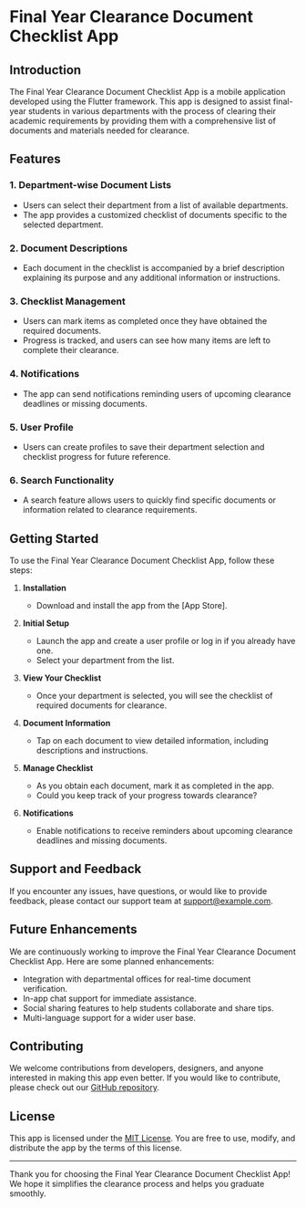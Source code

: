 # Final Year Clearance Document Checklist App

## Introduction

The Final Year Clearance Document Checklist App is a mobile application developed using the Flutter framework. This app is designed to assist final-year students in various departments with the process of clearing their academic requirements by providing them with a comprehensive list of documents and materials needed for clearance.

## Features

### 1. Department-wise Document Lists
   - Users can select their department from a list of available departments.
   - The app provides a customized checklist of documents specific to the selected department.

### 2. Document Descriptions
   - Each document in the checklist is accompanied by a brief description explaining its purpose and any additional information or instructions.

### 3. Checklist Management
   - Users can mark items as completed once they have obtained the required documents.
   - Progress is tracked, and users can see how many items are left to complete their clearance.

### 4. Notifications
   - The app can send notifications reminding users of upcoming clearance deadlines or missing documents.

### 5. User Profile
   - Users can create profiles to save their department selection and checklist progress for future reference.

### 6. Search Functionality
   - A search feature allows users to quickly find specific documents or information related to clearance requirements.

## Getting Started

To use the Final Year Clearance Document Checklist App, follow these steps:

1. **Installation**
   - Download and install the app from the [App Store].

2. **Initial Setup**
   - Launch the app and create a user profile or log in if you already have one.
   - Select your department from the list.

3. **View Your Checklist**
   - Once your department is selected, you will see the checklist of required documents for clearance.

4. **Document Information**
   - Tap on each document to view detailed information, including descriptions and instructions.

5. **Manage Checklist**
   - As you obtain each document, mark it as completed in the app.
   - Could you keep track of your progress towards clearance?

6. **Notifications**
   - Enable notifications to receive reminders about upcoming clearance deadlines and missing documents.

## Support and Feedback

If you encounter any issues, have questions, or would like to provide feedback, please contact our support team at support@example.com.

## Future Enhancements

We are continuously working to improve the Final Year Clearance Document Checklist App. Here are some planned enhancements:

- Integration with departmental offices for real-time document verification.
- In-app chat support for immediate assistance.
- Social sharing features to help students collaborate and share tips.
- Multi-language support for a wider user base.

## Contributing

We welcome contributions from developers, designers, and anyone interested in making this app even better. If you would like to contribute, please check out our [GitHub repository](https://github.com/your-repo-link).

## License

This app is licensed under the [MIT License](https://opensource.org/licenses/MIT). You are free to use, modify, and distribute the app by the terms of this license.

---

Thank you for choosing the Final Year Clearance Document Checklist App! We hope it simplifies the clearance process and helps you graduate smoothly.
